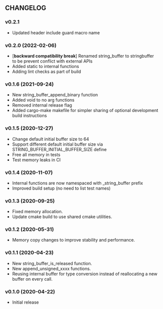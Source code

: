 ## CHANGELOG

### v0.2.1

* Updated header include guard macro name

### v0.2.0 (2022-02-06)

* \[**backward compatibility break**\] Renamed string_buffer to stringbuffer to be prevent conflict with external APIs
* Added static to internal functions
* Adding lint checks as part of build

### v0.1.6 (2021-09-24)

* New string_buffer_append_binary function
* Added void to no arg functions
* Removed internal release flag
* Added cargo-make makefile for simpler sharing of optional development build instructions

### v0.1.5 (2020-12-27)

* Change default initial buffer size to 64
* Support different default initial buffer size via STRING_BUFFER_INITIAL_BUFFER_SIZE define
* Free all memory in tests
* Test memory leaks in CI

### v0.1.4 (2020-11-07)

* Internal functions are now namespaced with \_string_buffer prefix
* Improved build setup (no need to list test names)

### v0.1.3 (2020-09-25)

* Fixed memory allocation.
* Update cmake build to use shared cmake utilities.

### v0.1.2 (2020-05-31)

* Memory copy changes to improve stability and performance.

### v0.1.1 (2020-04-23)

* New string_buffer_is_released function.
* New append_unsigned_xxxx functions.
* Reusing internal buffer for type conversion instead of reallocating a new buffer on every call.

### v0.1.0 (2020-04-22)

* Initial release
